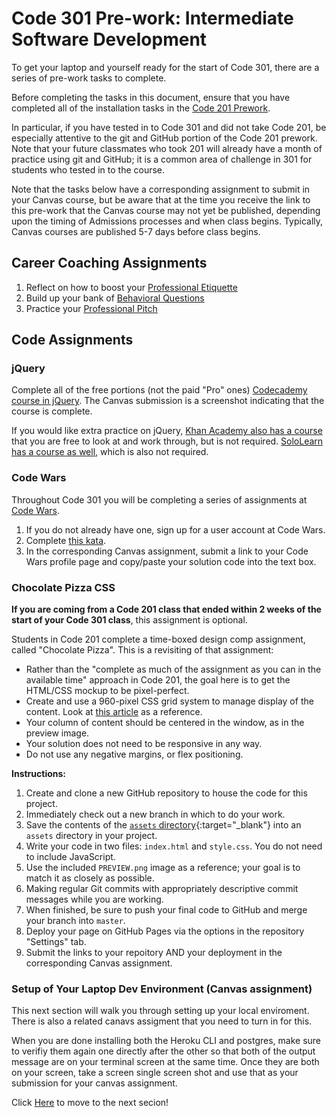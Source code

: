 # Code 301 Pre-work: Intermediate Software Development

To get your laptop and yourself ready for the start of Code 301, there are a series of pre-work tasks to complete. 

Before completing the tasks in this document, ensure that you have completed all of the installation tasks in the [Code 201 Prework](https://github.com/DeltaVCode/code-201-prework).

In particular, if you have tested in to Code 301 and did not take Code 201, be especially attentive to the git and GitHub portion of the Code 201 prework. Note that your future classmates who took 201 will already have a month of practice using git and GitHub; it is a common area of challenge in 301 for students who tested in to the course. 

Note that the tasks below have a corresponding assignment to submit in your Canvas course, but be aware that at the time you receive the link to this pre-work that the Canvas course may not yet be published, depending upon the timing of Admissions processes and when class begins. Typically, Canvas courses are published 5-7 days before class begins.

## Career Coaching Assignments

1. Reflect on how to boost your [Professional Etiquette](https://DeltaVCode.github.io/common_curriculum/career_coaching/Code_301/Professional_Etiquette)
1. Build up your bank of [Behavioral Questions](https://DeltaVCode.github.io/common_curriculum/career_coaching/Code_301/Behavioral_Questions)
1. Practice your [Professional Pitch](https://DeltaVCode.github.io/common_curriculum/career_coaching/Code_301/Professional_Pitch_Draft)

## Code Assignments

### jQuery

Complete all of the free portions (not the paid "Pro" ones) [Codecademy course in jQuery](https://www.codecademy.com/en/tracks/jquery). The Canvas submission is a screenshot indicating that the course is complete.

If you would like extra practice on jQuery, [Khan Academy also has a course](https://www.khanacademy.org/computing/computer-programming/html-js-jquery) that you are free to look at and work through, but is not required.
[SoloLearn has a course as well](https://www.sololearn.com/Course/jQuery/), which is also not required.

### Code Wars

Throughout Code 301 you will be completing a series of assignments at [Code Wars](https://www.codewars.com).

1. If you do not already have one, sign up for a user account at Code Wars.
2. Complete [this kata](https://www.codewars.com/kata/check-the-exam).
3. In the corresponding Canvas assignment, submit a link to your Code Wars profile page and copy/paste your solution code into the text box.

### Chocolate Pizza CSS

**If you are coming from a Code 201 class that ended within 2 weeks of the start of your Code 301 class**, this assignment is optional. 

Students in Code 201 complete a time-boxed design comp assignment, called "Chocolate Pizza". This is a revisiting of that assignment:

  - Rather than the "complete as much of the assignment as you can in the available time" approach in Code 201, the goal here is to get the HTML/CSS mockup to be pixel-perfect.
  - Create and use a 960-pixel CSS grid system to manage display of the content. Look at [this article](http://j4n.co/blog/Creating-your-own-css-grid-system) as a reference.
  - Your column of content should be centered in the window, as in the preview image.
  - Your solution does not need to be responsive in any way.
  - Do not use any negative margins, or flex positioning.

**Instructions:**

1. Create and clone a new GitHub repository to house the code for this project.
2. Immediately check out a new branch in which to do your work.
3. Save the contents of the [`assets` directory](https://github.com/DeltaVCode/code-301-prework/tree/master/assets){:target="_blank"} into an `assets` directory in your project.
3. Write your code in two files: `index.html` and `style.css`. You do not need to include JavaScript.
3. Use the included `PREVIEW.png` image as a reference; your goal is to match it as closely as possible.
4. Making regular Git commits with appropriately descriptive commit messages while you are working.
5. When finished, be sure to push your final code to GitHub and merge your branch into `master`.
6. Deploy your page on GitHub Pages via the options in the repository "Settings" tab.
7. Submit the links to your repoitory AND your deployment in the corresponding Canvas assignment.


### Setup of Your Laptop Dev Environment (Canvas assignment)

This next section will walk you through setting up your local enviroment. There is also a related canavs assigment that you need to turn in for this. 

When you are done installing both the Heroku CLI and postgres, make sure to verifiy them again one directly after the other so that both of the output message are on your terminal screen at the same time. Once they are both on your screen, take a screen single screen shot and use that as your submission for your canvas assignment.

Click [Here](./setup_local_env.md) to move to the next secion!
